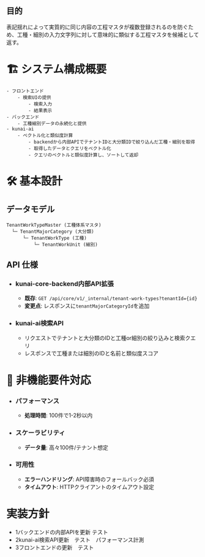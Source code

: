 ## 目的
表記揺れによって実質的に同じ内容の工程マスタが複数登録されるのを防ぐため、工種・細別の入力文字列に対して意味的に類似する工程マスタを候補として返す。

# 🏗 システム構成概要
	- フロントエンド
		- 検索UIの提供
			- 検索入力
			- 結果表示
	- バックエンド
		- 工種細別データの永続化と提供
	- kunai-ai
		- ベクトル化と類似度計算
			- backendから内部APIでテナントIDと大分類IDで絞り込んだ工種・細別を取得
			- 取得したデータとクエリをベクトル化
			- クエリのベクトルと類似度計算し、ソートして返却	

# 🛠 基本設計

## データモデル
```
TenantWorkTypeMaster (工種体系マスタ)  
  └─ TenantMajorCategory (大分類)  
      └─ TenantWorkType (工種)  
          └─ TenantWorkUnit (細別)  
```
## API 仕様
- ### kunai-core-backend内部API拡張
	- **既存**: `GET /api/core/v1/_internal/tenant-work-types?tenantId={id}`
	- **変更点**: レスポンスに`tenantMajorCategoryId`を追加
- ### kunai-ai検索API
	- リクエストでテナントと大分類のIDと工種or細別の絞り込みと検索クエリ
	- レスポンスで工種または細別のIDと名前と類似度スコア
# 🔧 非機能要件対応

- ### パフォーマンス 
	- **処理時間**: 100件で1-2秒以内
- ### スケーラビリティ 
	- **データ量**: 高々100件/テナント想定
- ### 可用性 
	- **エラーハンドリング**: API障害時のフォールバック必須
	- **タイムアウト**: HTTPクライアントのタイムアウト設定

# 実装方針
- 1バックエンドの内部APIを更新 テスト
- 2kunai-ai検索API更新　テスト　パフォーマンス計測
- 3フロントエンドの更新　テスト